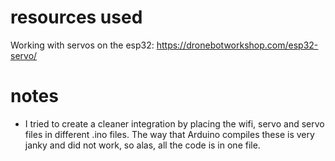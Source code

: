 # resources used
Working with servos on the esp32: https://dronebotworkshop.com/esp32-servo/


# notes
- I tried to create a cleaner integration by placing the wifi, servo and servo files in different .ino files. The way that Arduino compiles these is very janky and did not work, so alas, all the code is in one file.